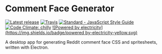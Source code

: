 # Comment Face Generator

[![Latest release](https://img.shields.io/github/release/Geo1088/comment-face-generator.svg)](https://github.com/Geo1088/comment-face-generator/releases/latest) [![Travis](https://img.shields.io/travis/Geo1088/comment-face-generator.svg)](https://travis-ci.org/Geo1088/comment-face-generator) [![Standard - JavaScript Style Guide](https://img.shields.io/badge/code_style-standard-brightgreen.svg)](http://standardjs.com/) [![Code Climate: chilly](https://img.shields.io/badge/code_climate-chilly-00bfff.svg)](https://codeclimate.com/github/Geo1088/comment-face-generator) [![Powered by electricity](https://img.shields.io/badge/powered by-electricity-yellow.svg)]()

A desktop app for generating Reddit comment face CSS and spritesheets, written with Electron.
